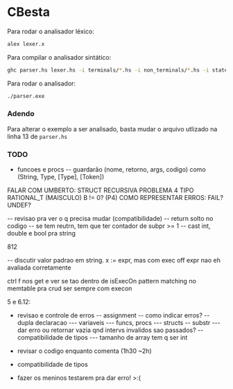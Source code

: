 # CBesta

Para rodar o analisador léxico:

```sh
alex lexer.x
```

Para compilar o analisador sintático:

```sh
ghc parser.hs lexer.hs -i terminals/*.hs -i non_terminals/*.hs -i state/*.hs -i execution/*.hs
```

Para rodar o analisador:
```sh
./parser.exe
```

### Adendo

Para alterar o exemplo a ser analisado, basta mudar o arquivo utlizado
na linha 13 de `parser.hs`


### TODO
- funcoes e procs
-- guardarão (nome, retorno, args, codigo) como (String, Type, [Type], [Token])


FALAR COM UMBERTO:
  STRUCT RECURSIVA
  PROBLEMA 4 TIPO RATIONAL_T (MAISCULO)
  B != 0? (P4)
  COMO REPRESENTAR ERROS: FAIL? UNDEF?

-- revisao pra ver o q precisa mudar (compatibilidade)
-- return solto no codigo
-- se tem reutrn, tem que ter contador de subpr >= 1
-- cast int, double e bool pra string

812

-- discutir valor padrao em string. x := expr, mas com exec off expr nao eh avaliada corretamente


ctrl f nos get e ver se tao dentro de isExecOn
pattern matching no memtable pra crud ser sempre com execon

5 e 6.12:
  - revisao e controle de erros
  -- assignment
  -- como indicar erros?
  -- dupla declaracao
  --- variaveis
  --- funcs, procs
  --- structs
  -- substr
  --- dar erro ou retornar vazia qnd intervs invalidos sao passados?
  -- compatibilidade de tipos
  --- tamanho de array tem q ser int

  - revisar o codigo enquanto comenta (1h30 ~2h)
  - compatibilidade de tipos
  - fazer os meninos testarem pra dar erro! >:(